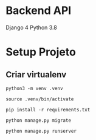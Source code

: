 # Backend API 

Django 4
Python 3.8

# Setup Projeto

## Criar virtualenv
```
python3 -m venv .venv

source .venv/bin/activate

pip install -r requirements.txt

python manage.py migrate

python manage.py runserver
```